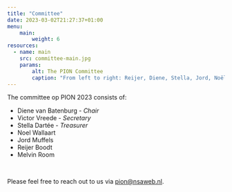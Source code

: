 ```yaml
---
title: "Committee"
date: 2023-03-02T21:27:37+01:00
menu:
    main:
        weight: 6
resources:
  - name: main
    src: committee-main.jpg
    params:
        alt: The PION Committee
        caption: "From left to right: Reijer, Diene, Stella, Jord, Noël, Victor"
---
```


The committee op PION 2023 consists of:

-   Diene van Batenburg - _Chair_
-   Victor Vreede - _Secretary_
-   Stella Dartée - _Treasurer_
-   Noel Wallaart
-   Jord Muffels
-   Reijer Boodt
-   Melvin Room

<br>

Please feel free to reach out to us via pion@nsaweb.nl.
